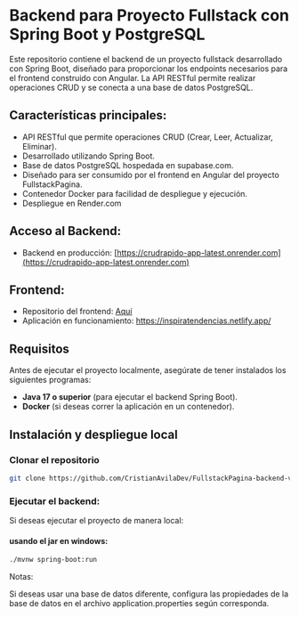 # Backend para Proyecto Fullstack con Spring Boot y PostgreSQL

Este repositorio contiene el backend de un proyecto fullstack desarrollado con Spring Boot, diseñado para proporcionar los endpoints necesarios para el frontend construido con Angular. La API RESTful permite realizar operaciones CRUD y se conecta a una base de datos PostgreSQL.

## Características principales:
- API RESTful que permite operaciones CRUD (Crear, Leer, Actualizar, Eliminar).
- Desarrollado utilizando Spring Boot.
- Base de datos PostgreSQL hospedada en supabase.com.
- Diseñado para ser consumido por el frontend en Angular del proyecto FullstackPagina.
- Contenedor Docker para facilidad de despliegue y ejecución.
- Despliegue en Render.com

## Acceso al Backend:
- Backend en producción: [https://crudrapido-app-latest.onrender.com](https://crudrapido-app-latest.onrender.com)
  
## Frontend:
- Repositorio del frontend: [Aquí](https://github.com/CristianAvilaDev/FullstackPagina-frontend-v1)
- Aplicación en funcionamiento: https://inspiratendencias.netlify.app/








## Requisitos

Antes de ejecutar el proyecto localmente, asegúrate de tener instalados los siguientes programas:

- **Java 17 o superior** (para ejecutar el backend Spring Boot).
- **Docker** (si deseas correr la aplicación en un contenedor).

## Instalación y despliegue local

### Clonar el repositorio

```bash
git clone https://github.com/CristianAvilaDev/FullstackPagina-backend-v1

```

### Ejecutar el backend:

Si deseas ejecutar el proyecto de manera local:

#### usando el jar en  windows:
```bash
./mvnw spring-boot:run

```


Notas: 

Si deseas usar una base de datos diferente, configura las propiedades de la base de datos en el archivo application.properties según corresponda.
